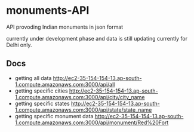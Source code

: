# monuments-API
API provoding Indian monuments in json format

currently under development phase and data is still updating currently for Delhi only.

## Docs

- getting all data http://ec2-35-154-154-13.ap-south-1.compute.amazonaws.com:3000/api/all
- getting specific cities http://ec2-35-154-154-13.ap-south-1.compute.amazonaws.com:3000/api/city/city_name
- getting specific states http://ec2-35-154-154-13.ap-south-1.compute.amazonaws.com:3000/api/state/state_name
- getting specific monument data http://ec2-35-154-154-13.ap-south-1.compute.amazonaws.com:3000/api/monument/Red%20Fort
